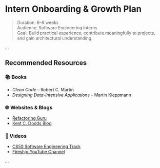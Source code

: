# Intern Onboarding & Growth Plan

> Duration: 6–8 weeks  
> Audience: Software Engineering Interns  
> Goal: Build practical experience, contribute meaningfully to projects, and gain architectural understanding.

...

## Recommended Resources

### 📚 Books
- *Clean Code* – Robert C. Martin
- *Designing Data-Intensive Applications* – Martin Kleppmann

### 🌐 Websites & Blogs
- [Refactoring Guru](https://refactoring.guru/)
- [Kent C. Dodds Blog](https://kentcdodds.com/blog)

### 🎥 Videos
- [CS50 Software Engineering Track](https://cs50.harvard.edu)
- [Fireship YouTube Channel](https://www.youtube.com/c/Fireship)

...

